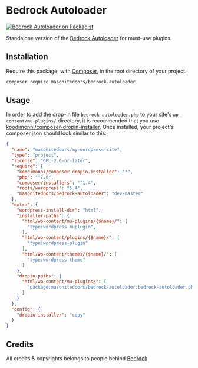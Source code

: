 # Bedrock Autoloader

[![Bedrock Autoloader on Packagist](https://img.shields.io/packagist/v/masonitedoors/bedrock-autoloader.svg?style=flat)](https://packagist.org/packages/masonitedoors/bedrock-autoloader)

Standalone version of the [Bedrock Autoloader](https://github.com/roots/bedrock/blob/1.8.12/web/app/mu-plugins/bedrock-autoloader.php) for must-use plugins.

## Installation

Require this package, with [Composer](https://getcomposer.org), in the root directory of your project.

```sh
composer require masonitedoors/bedrock-autoloader
```

## Usage

In order to add the drop-in file `bedrock-autoloader.php` to your site's `wp-content/mu-plugins/` directory, it is recommended that you use [koodimonni/composer-dropin-installer](https://github.com/Koodimonni/Composer-Dropin-Installer). Once installed, your project's composer.json should look similar to this:

```json
{
  "name": "masonitedoors/my-wordpress-site",
  "type": "project",
  "license": "GPL-2.0-or-later",
  "require": {
    "koodimonni/composer-dropin-installer": "*",
    "php": "^7.0",
    "composer/installers": "^1.4",
    "roots/wordpress": "5.4",
    "masonitedoors/bedrock-autoloader": "dev-master"
  },
  "extra": {
    "wordpress-install-dir": "html",
    "installer-paths": {
      "html/wp-content/mu-plugins/{$name}/": [
        "type:wordpress-muplugin",
      ],
      "html/wp-content/plugins/{$name}/": [
        "type:wordpress-plugin"
      ],
      "html/wp-content/themes/{$name}/": [
        "type:wordpress-theme"
      ]
    },
    "dropin-paths": {
      "html/wp-content/mu-plugins/": [
        "package:masonitedoors/bedrock-autoloader:bedrock-autoloader.php"
      ]
    }
  },
  "config": {
    "dropin-installer": "copy"
  }
}
```

## Credits

All credits & copyrights belongs to people behind [Bedrock](https://github.com/roots/bedrock).
